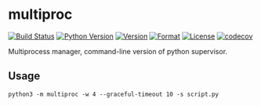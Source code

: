 # multiproc

[![Build Status](https://travis-ci.org/guyingbo/multiproc.svg?branch=master)](https://travis-ci.org/guyingbo/multiproc)
[![Python Version](https://img.shields.io/pypi/pyversions/multiproc.svg)](https://pypi.python.org/pypi/multiproc)
[![Version](https://img.shields.io/pypi/v/multiproc.svg)](https://pypi.python.org/pypi/multiproc)
[![Format](https://img.shields.io/pypi/format/multiproc.svg)](https://pypi.python.org/pypi/multiproc)
[![License](https://img.shields.io/pypi/l/multiproc.svg)](https://pypi.python.org/pypi/multiproc)
[![codecov](https://codecov.io/gh/guyingbo/multiproc/branch/master/graph/badge.svg)](https://codecov.io/gh/guyingbo/multiproc)

Multiprocess manager, command-line version of python supervisor.

## Usage

~~~
python3 -m multiproc -w 4 --graceful-timeout 10 -s script.py
~~~


